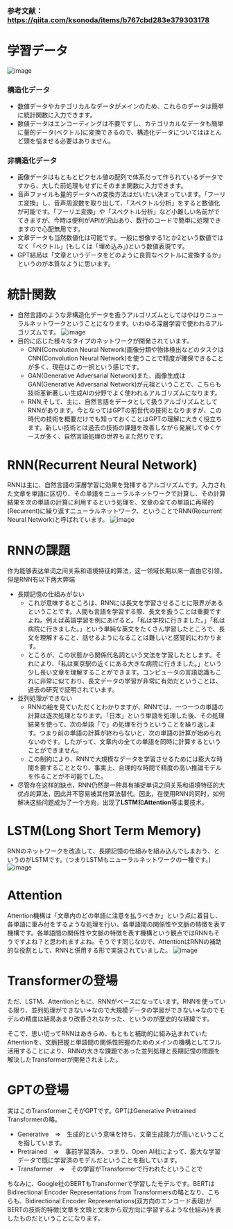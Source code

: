 ### 参考文献：https://qiita.com/ksonoda/items/b767cbd283e379303178

# 学習データ
![image](https://github.com/user-attachments/assets/5a02effd-cf23-45f2-abf6-74ccc156befa)
### 構造化データ
- 数値データやカテゴリカルなデータがメインのため、これらのデータは簡単に統計関数に入力できます。
- 数値データはエンコーディングは不要ですし、カテゴリカルなデータも簡単に量的データ(ベクトル)に変換できるので、構造化データについてはほとんど頭を悩ませる必要はありません。

### 非構造化データ
- 画像データはもともとピクセル値の配列で体系だって作られているデータですから、大した前処理もせずにそのまま関数に入力できます。
- 音声ファイルも量的データへの変換方法はだいたい決まっています。「フーリエ変換」し、音声周波数を取り出して、「スペクトル分析」をすると数値化が可能です。「フーリエ変換」や「スペクトル分析」など小難しい名前がでてきますが、今時は便利がAPIが沢山あり、数行のコードで簡単に処理できますので心配無用です。
- 文章データも当然数値化は可能です。一般に想像する1とか2という数値ではなく「ベクトル」(もしくは「埋め込み」)という数値表現です。
- GPT結局は「文章というデータをどのように良質なベクトルに変換するか」というのが本質なように思います。

# 統計関数
- 自然言語のような非構造化データを扱うアルゴリズムとしてはやはりニューラルネットワークということになります。いわゆる深層学習で使われるアルゴリズムです。
![image](https://github.com/user-attachments/assets/cee953f9-193c-4f5b-9621-749bd4677363)
- 目的に応じた様々なタイプのネットワークが開発されています。
  - CNN(Convolution Neural Network)画像分類や物体検出などのタスクはCNN(Convolution Neural Network)を使うことで精度が確保できることが多く、現在はこの一択という感じです。
  - GAN(Generative Adversarial Network)また、画像生成はGAN(Generative Adversarial Network)が元祖ということで、こちらも技術革新著しい生成AIの分野でよく使われるアルゴリズムになります。
  - RNN,そして、主に、自然言語をデータとして扱うアルゴリズムとしてRNNがあります。今となってはGPTの前世代の技術となりますが、この時代の技術を概要だけでも知っておくことはGPTの理解に大きく役立ちます。新しい技術とは過去の技術の課題を改善しながら発展してゆくケースが多く、自然言語処理の世界もまた然りです。

# RNN(Recurrent Neural Network)
RNNは主に、自然言語の深層学習に効果を発揮するアルゴリズムです。入力された文章を単語に区切り、その単語をニューラルネットワークで計算し、その計算結果を次の単語の計算に利用するという処理を、文章の全ての単語に再帰的(Recurrent)に繰り返すニューラルネットワーク、ということでRNN(Recurrent Neural Network)と呼ばれています。
![image](https://github.com/user-attachments/assets/7d58f0e8-1b65-4154-85da-1c00ca23c883)

# RNNの課題
作为能够表达单词之间关系和语境特征的算法，这一领域长期以来一直由它引领，但是RNN有以下两大弊端

- 長期記憶の仕組みがない
  - これが意味するところは、RNNには長文を学習させることに限界があるということです。人間も言語を学習する際、長文を扱うことは重要ですよね。例えば英語学習を例にあげると。「私は学校に行きました。」「私は病院に行きました。」という単純な英文をたくさん学習したところで、長文を理解すること、話せるようになることは難しいと感覚的にわかります。
  - ところが、この状態から関係代名詞という文法を学習したとします。それにより、「私は東京駅の近くにある大きな病院に行きました。」という少し長い文章を理解することができます。コンピュータの言語認識もこれに非常に似ており、長文データの学習が非常に有効だということは、過去の研究で証明されています。
- 並列処理ができない
  - RNNの絵を見ていただくとわかりますが、RNNでは、一つ一つの単語の計算は逐次処理となります。「日本」という単語を処理した後、その処理結果を使って、次の単語「で」の処理を行うということを繰り返します。つまり前の単語の計算が終わらないと、次の単語の計算が始められないのです。したがって、文章内の全ての単語を同時に計算するということができません。
  - この制約により、RNNで大規模なデータを学習させるためには膨大な時間を要することとなり、事実上、合理的な時間で精度の高い推論モデルを作ることが不可能でした。
- 尽管存在这样的缺点，RNN仍然是一种具有捕捉单词之间关系和语境特征的大优点的算法，因此并不容易被其他算法替代。因此，在使用RNN的同时，如何解决这些问题成为了一个方向，出现了**LSTM**和**Attention**等主要技术。

# LSTM(Long Short Term Memory)
RNNのネットワークを改造して、長期記憶の仕組みを組み込んでしまおう、というのがLSTMです。(つまりLSTMもニューラルネットワークの一種です。)
![image](https://github.com/user-attachments/assets/a3cceff5-df4e-4cde-b156-59a41076d1d1)

# Attention
Attention機構は「文章内のどの単語に注意を払うべきか」という点に着目し、各単語に重み付をするような処理を行い、各単語間の関係性や文脈の特徴を表す機構です。各単語間の関係性や文脈の特徴を表す機構という観点ではRNNもそうですよね？と思われますよね。そうです同じなので、AttentionはRNNの補助的な役割として、RNNと併用する形で実装されていました。
![image](https://github.com/user-attachments/assets/bb22c4e3-e964-4784-a98b-c7212e75df5d)

# Transformerの登場
ただ、LSTM、Attentionともに、RNNがベースになっています。RNNを使っている限り、並列処理ができない⇒なので大規模データの学習ができない⇒なのでモデルの精度は結局あまり改善されなかった、というのが歴史的な経緯です。

そこで、思い切ってRNNはあきらめ、もともと補助的に組み込まれていたAttentionを、文脈把握と単語間の関係性把握のためのメインの機構としてフル活用することにより、RNNの大きな課題であった並列処理と長期記憶の問題を解決したTransformerが開発されました。

# GPTの登場
実はこのTransformerこそがGPTです。GPTはGenerative Pretrained Transformerの略。
- Generative　⇒　生成的という意味を持ち、文章生成能力が高いということを指しています。
- Pretrained　⇒　事前学習済み、つまり、Open AI社によって、膨大な学習データで既に学習済のモデルだということを指しています。
- Transformer　⇒　その学習がTransformerで行われたということで

ちなみに、Google社のBERTもTransformerで学習したモデルです。BERTはBidirectional Encoder Representations from Transformersの略となり、こちらも、Bidirectional Encoder Representations(双方向のエンコード表現)がBERTの技術的特徴(文章を文頭と文末から双方向に学習するような仕組み)を表したものだということになります。
